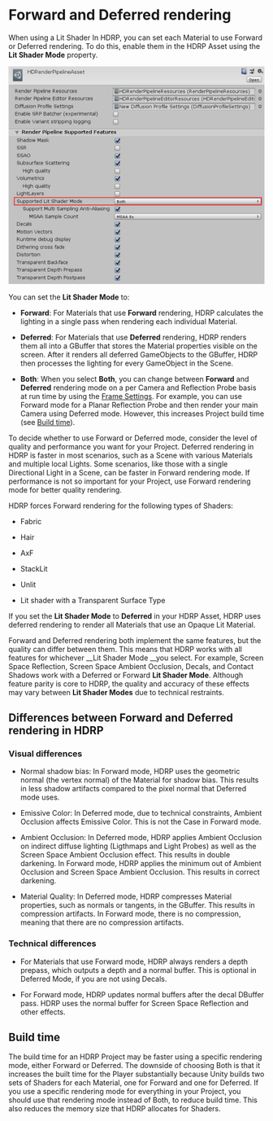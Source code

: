 # Forward and Deferred rendering

When using a Lit Shader In HDRP, you can set each Material to use Forward or Deferred rendering. To do this, enable them in the HDRP Asset using the __Lit Shader Mode__ property. 

![](Images/ForwardAndDeferred1.png)

You can set the __Lit Shader Mode__ to:

* __Forward__: For Materials that use __Forward__ rendering, HDRP calculates the lighting in a single pass when rendering each individual Material. 

* __Deferred__: For Materials that use __Deferred__ rendering, HDRP renders them all into a GBuffer that stores the Material properties visible on the screen. After it renders all deferred GameObjects to the GBuffer, HDRP then processes the lighting for every GameObject in the Scene.

* __Both__: When you select __Both__, you can change between __Forward__ and __Deferred__ rendering mode on a per Camera and Reflection Probe basis at run time by using the [Frame Settings](Frame-Settings). For example, you can use Forward mode for a Planar Reflection Probe and then render your main Camera using Deferred mode. However, this increases Project build time (see [Build time](#BuildTime)).

To decide whether to use Forward or Deferred mode, consider the level of quality and performance you want for your Project. Deferred rendering in HDRP is faster in most scenarios, such as a Scene with various Materials and multiple local Lights. Some scenarios, like those with a single Directional Light in a Scene, can be faster in Forward rendering mode. If performance is not so important for your Project, use Forward rendering mode for better quality rendering.

HDRP forces Forward rendering for the following types of Shaders: 

* Fabric

* Hair

* AxF

* StackLit

* Unlit

* Lit shader with a Transparent Surface Type

If you set the __Lit Shader Mode__ to __Deferred__ in your HDRP Asset, HDRP uses deferred rendering to render all Materials that use an Opaque Lit Material.

Forward and Deferred rendering both implement the same features, but the quality can differ between them. This means that HDRP works with all features for whichever __Lit Shader Mode __you select. For example, Screen Space Reflection, Screen Space Ambient Occlusion, Decals, and Contact Shadows work with a Deferred or Forward __Lit Shader Mode__. Although feature parity is core to HDRP, the quality and accuracy of these effects may vary between __Lit Shader Modes__ due to technical restraints.

## Differences between Forward and Deferred rendering in HDRP

### Visual differences

* Normal shadow bias: In Forward mode, HDRP uses the geometric normal (the vertex normal) of the Material for shadow bias. This results in less shadow artifacts compared to the pixel normal that Deferred mode uses.

* Emissive Color: In Deferred mode, due to technical constraints, Ambient Occlusion affects Emissive Color. This is not the Case in Forward mode.

* Ambient Occlusion: In Deferred mode, HDRP applies Ambient Occlusion on indirect diffuse lighting (Ligthmaps and Light Probes) as well as the Screen Space Ambient Occlusion effect. This results in double darkening. In Forward mode, HDRP applies the minimum out of Ambient Occlusion and Screen Space Ambient Occlusion. This results in correct darkening.

* Material Quality: In Deferred mode, HDRP compresses Material properties, such as normals or tangents, in the GBuffer. This results in compression artifacts. In Forward mode, there is no compression, meaning that there are no compression artifacts.

### Technical differences

* For Materials that use Forward mode, HDRP always renders a depth prepass, which outputs a depth and a normal buffer. This is optional in Deferred Mode, if you are not using Decals.

* For Forward mode, HDRP updates normal buffers after the decal DBuffer pass. HDRP uses the normal buffer for Screen Space Reflection and other effects.



<a name="BuildTime"></a>

## Build time

The build time for an HDRP Project may be faster using a specific rendering mode, either Forward or Deferred. The downside of choosing Both is that it increases the built time for the Player substantially because Unity builds two sets of Shaders for each Material, one for Forward and one for Deferred. If you use a specific rendering mode for everything in your Project, you should use that rendering mode instead of Both, to reduce build time. This also reduces the memory size that HDRP allocates for Shaders.

